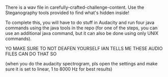 There is a wav file in carefully-crafted-challenge-content. Use the Steganography tools provided to find what's hidden inside! 

To complete this, you will have to do stuff in Audacity and run four java commands using the java tools in the repo (for one of the steps, you can use an additional java command, but it can also be done using only UNIX commands).

YO MAKE SURE TO NOT DEAFEN YOURSELF IAN TELLS ME THESE AUDIO FILES CAN DO THAT SO

(when you do the audacity spectrogram, pls open the settings and make sure it is set to linear, 1 to 8000 Hz for best results)
